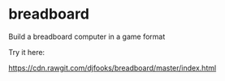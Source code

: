 # breadboard
Build a breadboard computer in a game format

Try it here:

https://cdn.rawgit.com/djfooks/breadboard/master/index.html
